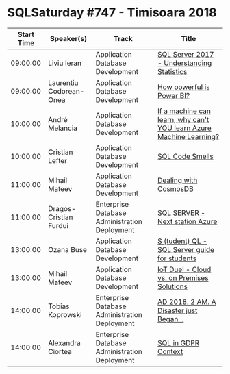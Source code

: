 # SQLSaturday #747 - Timisoara 2018
Start Time|Speaker(s)|Track|Title
---|---|---|---
09:00:00|Liviu Ieran|Application  Database Development|[SQL Server 2017 - Understanding Statistics](77051.md)
09:00:00|Laurentiu Codorean-Onea|Application  Database Development|[How powerful is Power BI?](78628.md)
10:00:00|André Melancia|Application  Database Development|[If a machine can learn, why can't YOU learn Azure Machine Learning?](73761.md)
10:00:00|Cristian Lefter|Application  Database Development|[SQL Code Smells](75795.md)
11:00:00|Mihail Mateev|Application  Database Development|[Dealing with CosmosDB](73865.md)
11:00:00|Dragos-Cristian Furdui|Enterprise Database Administration  Deployment|[SQL SERVER - Next station Azure](83291.md)
13:00:00|Ozana Buse|Application  Database Development|[S (tudent) QL - SQL Server guide for students](82186.md)
13:00:00|Mihail Mateev|Application  Database Development|[IoT Duel - Cloud vs. on Premises Solutions](83775.md)
14:00:00|Tobias Koprowski|Enterprise Database Administration  Deployment|[AD 2018. 2 AM. A Disaster just Began...](80597.md)
14:00:00|Alexandra Ciortea|Enterprise Database Administration  Deployment|[SQL in GDPR Context](82174.md)
